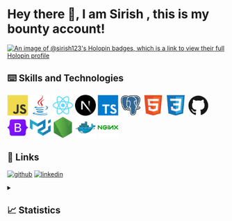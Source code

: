 <!-- 
![Profile Views](https://komarev.com/ghpvc/?username=danielschuster-muc&label=Profile%20Views&style=for-the-badge)
![Followers Count](https://img.shields.io/github/followers/danielschuster-muc?style=for-the-badge)
 -->
# Hey there 👋, I am Sirish , this is my bounty account!

[![An image of @sirish123's Holopin badges, which is a link to view their full Holopin profile](https://holopin.me/sirish123)](https://holopin.io/@sirish123)

## ⌨️ Skills and Technologies 
[<img src="https://raw.githubusercontent.com/devicons/devicon/master/icons/javascript/javascript-original.svg" alt="javascript" width="48" height="48"/>](https://www.javascript.com/)
[<img src="https://raw.githubusercontent.com/devicons/devicon/master/icons/java/java-original.svg" alt="java" width="48" height="48"/>](https://www.java.com/)
[<img src="https://raw.githubusercontent.com/devicons/devicon/master/icons/react/react-original.svg" alt="react" width="48" height="48"/>](https://reactjs.org/)
[<img src="https://raw.githubusercontent.com/devicons/devicon/master/icons/nextjs/nextjs-original.svg" alt="nextjs" width="48" height="48"/>](https://nextjs.org/)
[<img src="https://raw.githubusercontent.com/devicons/devicon/master/icons/typescript/typescript-original.svg" alt="typescript" width="48" height="48"/>](https://www.typescriptlang.org/)
[<img src="https://raw.githubusercontent.com/devicons/devicon/master/icons/postgresql/postgresql-original.svg" alt="postgresql" width="48" height="48"/>](https://www.postgresql.org/)
[<img src="https://raw.githubusercontent.com/devicons/devicon/master/icons/html5/html5-original.svg" alt="html" width="48" height="48"/>](https://www.w3.org/html/)
[<img src="https://raw.githubusercontent.com/devicons/devicon/master/icons/css3/css3-original.svg" alt="css" width="48" height="48"/>](https://www.w3.org/Style/CSS/)
[<img src="https://raw.githubusercontent.com/devicons/devicon/master/icons/github/github-original.svg" alt="sass" width="48" height="48"/>](https://github.com/)
[<img src="https://raw.githubusercontent.com/devicons/devicon/master/icons/bootstrap/bootstrap-original.svg" alt="bootstrap" width="48" height="48"/>](https://getbootstrap.com/)
[<img src="https://raw.githubusercontent.com/devicons/devicon/master/icons/materialui/materialui-original.svg" alt="materialui" width="48" height="48"/>](https://mui.com/)
[<img src="https://raw.githubusercontent.com/devicons/devicon/master/icons/nodejs/nodejs-original.svg" alt="materialui" width="48" height="48"/>](https://nodejs.org/en)
[<img src="https://raw.githubusercontent.com/devicons/devicon/master/icons/docker/docker-original.svg" alt="materialui" width="48" height="48"/>](https://www.docker.com/)
[<img src="https://raw.githubusercontent.com/devicons/devicon/master/icons/nginx/nginx-original.svg" alt="materialui" width="48" height="48"/>](https://www.nginx.com/)

## 🔗 Links
[![github](https://img.shields.io/badge/gitHub-000000?style=for-the-badge&logo=github&logoColor=white)](https://github.com/sirish123)
[![linkedin](https://img.shields.io/badge/linkedin-000000?style=for-the-badge&logo=linkedin&logoColor=white)](https://www.linkedin.com/in/sirish-sekhar-6896b51a7/)

<details>
 <summary><h2>📈 Statistics</h2></summary>
  <img alt="Readme Stats" src="https://github-readme-stats.vercel.app/api?username=sirish123&show_icons=true&theme=algolia"/>
  <img alt="Streak Stats" src="https://github-readme-streak-stats.herokuapp.com/?user=sirish123&show_icons=true&theme=algolia"/>
  <img alt="Top Languages" src="https://github-readme-stats.vercel.app/api/top-langs?username=sirish123&show_icons=true&theme=algolia&layout=compact"/>
</details>

